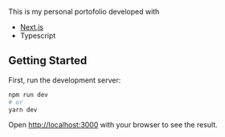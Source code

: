 This is my personal portofolio developed with
- [Next.js](https://nextjs.org/)
- Typescript

## Getting Started

First, run the development server:

```bash
npm run dev
# or
yarn dev
```
Open [http://localhost:3000](http://localhost:3000) with your browser to see the result.
